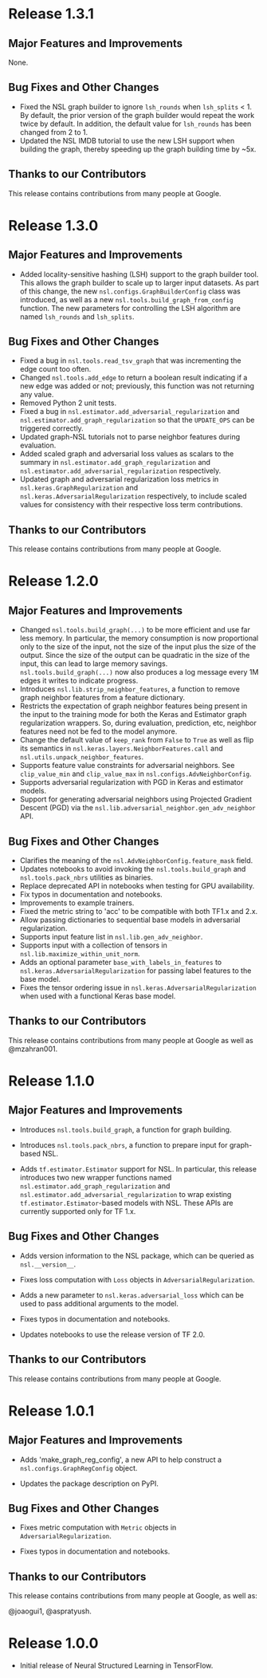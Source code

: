 # Release 1.3.1

## Major Features and Improvements

None.

## Bug Fixes and Other Changes

*   Fixed the NSL graph builder to ignore `lsh_rounds` when `lsh_splits` < 1. By
    default, the prior version of the graph builder would repeat the work twice
    by default. In addition, the default value for `lsh_rounds` has been changed
    from 2 to 1.
*   Updated the NSL IMDB tutorial to use the new LSH support when building the
    graph, thereby speeding up the graph building time by ~5x.

## Thanks to our Contributors

This release contains contributions from many people at Google.

# Release 1.3.0

## Major Features and Improvements

*   Added locality-sensitive hashing (LSH) support to the graph builder tool.
    This allows the graph builder to scale up to larger input datasets. As part
    of this change, the new `nsl.configs.GraphBuilderConfig` class was
    introduced, as well as a new `nsl.tools.build_graph_from_config` function.
    The new parameters for controlling the LSH algorithm are named `lsh_rounds`
    and `lsh_splits`.

## Bug Fixes and Other Changes

*   Fixed a bug in `nsl.tools.read_tsv_graph` that was incrementing the edge
    count too often.
*   Changed `nsl.tools.add_edge` to return a boolean result indicating if a new
    edge was added or not; previously, this function was not returning any
    value.
*   Removed Python 2 unit tests.
*   Fixed a bug in `nsl.estimator.add_adversarial_regularization` and
    `nsl.estimator.add_graph_regularization` so that the `UPDATE_OPS` can be
    triggered correctly.
*   Updated graph-NSL tutorials not to parse neighbor features during
    evaluation.
*   Added scaled graph and adversarial loss values as scalars to the summary in
    `nsl.estimator.add_graph_regularization` and
    `nsl.estimator.add_adversarial_regularization` respectively.
*   Updated graph and adversarial regularization loss metrics in
    `nsl.keras.GraphRegularization` and `nsl.keras.AdversarialRegularization`
    respectively, to include scaled values for consistency with their respective
    loss term contributions.

## Thanks to our Contributors

This release contains contributions from many people at Google.

# Release 1.2.0

## Major Features and Improvements

*   Changed `nsl.tools.build_graph(...)` to be more efficient and use far less
    memory. In particular, the memory consumption is now proportional only to
    the size of the input, not the size of the input plus the size of the
    output. Since the size of the output can be quadratic in the size of the
    input, this can lead to large memory savings. `nsl.tools.build_graph(...)`
    now also produces a log message every 1M edges it writes to indicate
    progress.
*   Introduces `nsl.lib.strip_neighbor_features`, a function to remove graph
    neighbor features from a feature dictionary.
*   Restricts the expectation of graph neighbor features being present in the
    input to the training mode for both the Keras and Estimator graph
    regularization wrappers. So, during evaluation, prediction, etc, neighbor
    features need not be fed to the model anymore.
*   Change the default value of `keep_rank` from `False` to `True` as well as
    flip its semantics in `nsl.keras.layers.NeighborFeatures.call` and
    `nsl.utils.unpack_neighbor_features`.
*   Supports feature value constraints for adversarial neighbors. See
    `clip_value_min` and `clip_value_max` in `nsl.configs.AdvNeighborConfig`.
*   Supports adversarial regularization with PGD in Keras and estimator models.
*   Support for generating adversarial neighbors using Projected Gradient
    Descent (PGD) via the `nsl.lib.adversarial_neighbor.gen_adv_neighbor` API.

## Bug Fixes and Other Changes

*   Clarifies the meaning of the `nsl.AdvNeighborConfig.feature_mask` field.
*   Updates notebooks to avoid invoking the `nsl.tools.build_graph` and
    `nsl.tools.pack_nbrs` utilities as binaries.
*   Replace deprecated API in notebooks when testing for GPU availability.
*   Fix typos in documentation and notebooks.
*   Improvements to example trainers.
*   Fixed the metric string to 'acc' to be compatible with both TF1.x and 2.x.
*   Allow passing dictionaries to sequential base models in adversarial
    regularization.
*   Supports input feature list in `nsl.lib.gen_adv_neighbor`.
*   Supports input with a collection of tensors in
    `nsl.lib.maximize_within_unit_norm`.
*   Adds an optional parameter `base_with_labels_in_features` to
    `nsl.keras.AdversarialRegularization` for passing label features to the base
    model.
*   Fixes the tensor ordering issue in `nsl.keras.AdversarialRegularization`
    when used with a functional Keras base model.

## Thanks to our Contributors

This release contains contributions from many people at Google as well as
@mzahran001.

# Release 1.1.0

## Major Features and Improvements

*   Introduces `nsl.tools.build_graph`, a function for graph building.

*   Introduces `nsl.tools.pack_nbrs`, a function to prepare input for
    graph-based NSL.

*   Adds `tf.estimator.Estimator` support for NSL. In particular, this release
    introduces two new wrapper functions named
    `nsl.estimator.add_graph_regularization` and
    `nsl.estimator.add_adversarial_regularization` to wrap existing
    `tf.estimator.Estimator`-based models with NSL. These APIs are currently
    supported only for TF 1.x.

## Bug Fixes and Other Changes

*   Adds version information to the NSL package, which can be queried as
    `nsl.__version__`.

*   Fixes loss computation with `Loss` objects in `AdversarialRegularization`.

*   Adds a new parameter to `nsl.keras.adversarial_loss` which can be used to
    pass additional arguments to the model.

*   Fixes typos in documentation and notebooks.

*   Updates notebooks to use the release version of TF 2.0.

## Thanks to our Contributors

This release contains contributions from many people at Google.

# Release 1.0.1

## Major Features and Improvements

*   Adds 'make_graph_reg_config', a new API to help construct a
    `nsl.configs.GraphRegConfig` object.

*   Updates the package description on PyPI.

## Bug Fixes and Other Changes

*   Fixes metric computation with `Metric` objects in
    `AdversarialRegularization`.

*   Fixes typos in documentation and notebooks.

## Thanks to our Contributors

This release contains contributions from many people at Google, as well as:

@joaogui1, @aspratyush.

# Release 1.0.0

*   Initial release of Neural Structured Learning in TensorFlow.
